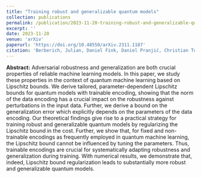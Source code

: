 ```yaml
---
title: "Training robust and generalizable quantum models"
collection: publications
permalink: /publication/2023-11-20-training-robust-and-generalizable-quantum-models
excerpt: ''
date: 2023-11-20
venue: 'arXiv'
paperurl: 'https://doi.org/10.48550/arXiv.2311.1187'
citation: 'Berberich, Julian, Daniel Fink, Daniel Pranjić, Christian Tutschku, and Christian Holm. &quot;Training robust and generalizable quantum models.&quot; preprint, 2023. DOI:'
---
```

**Abstract:** Adversarial robustness and generalization are both crucial properties of reliable machine learning models. In this paper, we study these properties in the context of quantum machine learning based on Lipschitz bounds. We derive tailored, parameter-dependent Lipschitz bounds for quantum models with trainable encoding, showing that the norm of the data encoding has a crucial impact on the robustness against perturbations in the input data. Further, we derive a bound on the generalization error which explicitly depends on the parameters of the data encoding. Our theoretical findings give rise to a practical strategy for training robust and generalizable quantum models by regularizing the Lipschitz bound in the cost. Further, we show that, for fixed and non-trainable encodings as frequently employed in quantum machine learning, the Lipschitz bound cannot be influenced by tuning the parameters. Thus, trainable encodings are crucial for systematically adapting robustness and generalization during training. With numerical results, we demonstrate that, indeed, Lipschitz bound regularization leads to substantially more robust and generalizable quantum models.